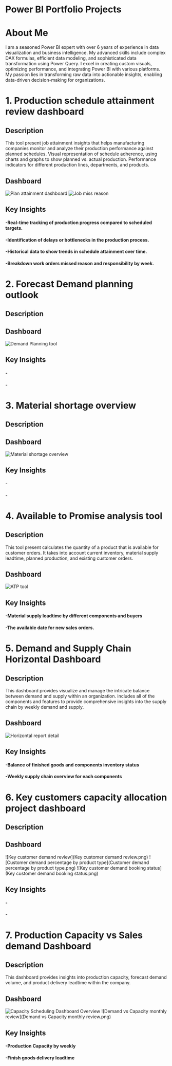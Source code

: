# Power BI Portfolio Projects

# About Me
I am a seasoned Power BI expert with over 6 years of experience in data visualization and business intelligence. My advanced skills include complex DAX formulas, efficient data modeling, and sophisticated data transformation using Power Query. I excel in creating custom visuals, optimizing performance, and integrating Power BI with various platforms. My passion lies in transforming raw data into actionable insights, enabling data-driven decision-making for organizations. 

# 1. Production schedule attainment review dashboard

## Description
This tool present job attainment insights that helps manufacturing companies monitor and analyze their production performance against planned schedules. Visual representation of schedule adherence, using charts and graphs to show planned vs. actual production. Performance indicators for different production lines, departments, and products.

## Dashboard
![Plan attainment dashboard](Production_Attainment_Review_overview.png)
![Job miss reason](Job_miss_reason_breakdown.png)

## Key Insights

#### -Real-time tracking of production progress compared to scheduled targets.
#### -Identification of delays or bottlenecks in the production process.
#### -Historical data to show trends in schedule attainment over time.
#### -Breakdown work orders missed reason and responsibility by week.

# 2. Forecast Demand planning outlook

## Description


## Dashboard
![Demand Planning tool](https://github.com/StanleyKo13/StanleyKo-Power-BI-dashboard-portfolio/blob/main/Demand%20Planning%20overview.png)

## Key Insights

#### -
#### -

# 3. Material shortage overview

## Description


## Dashboard
![Material shortage overview](https://github.com/StanleyKo13/StanleyKo-Power-BI-dashboard-portfolio/blob/main/Material%20shortage%20overview.png)

## Key Insights

#### -
#### -


# 4. Available to Promise analysis tool

## Description
This tool present calculates the quantity of a product that is available for customer orders. It takes into account current inventory, material supply leadtime, planned production, and existing customer orders.

## Dashboard
![ATP tool](ATP_tool.png)

## Key Insights

#### -Material supply leadtime by different components and buyers
#### -The available date for new sales orders.
  
# 5. Demand and Supply Chain Horizontal Dashboard

## Description
This dashboard provides visualize and manage the intricate balance between demand and supply within an organization. includes all of the components and features to provide comprehensive insights into the supply chain by weekly demand and supply.

## Dashboard
![Horizontal report detail](Horizontal_Report_Details.png)

## Key Insights

#### -Balance of finished goods and components inventory status
#### -Weekly supply chain overview for each components

# 6. Key customers capacity allocation project dashboard

## Description


## Dashboard
![Key customer demand review](Key customer demand review.png)
![Customer demand percentage by product type](Customer demand percentage by product type.png)
![Key customer demand booking status](Key customer demand booking status.png)

## Key Insights

#### -
#### -

# 7. Production Capacity vs Sales demand Dashboard

## Description
This dashboard provides insights into production capacity, forecast demand volume, and product delivery leadtime within the company.

## Dashboard
![Capacity Scheduling Dashboard Overview](Capacity_Scheduling.png)
![Demand vs Capacity monthly review](Demand vs Capacity monthly review.png)

## Key Insights

#### -Production Capacity by weekly
#### -Finish goods delivery leadtime





